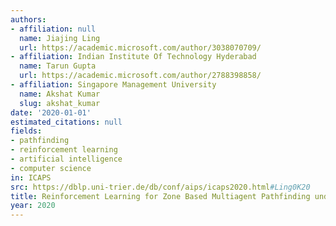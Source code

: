 ```yaml
---
authors:
- affiliation: null
  name: Jiajing Ling
  url: https://academic.microsoft.com/author/3038070709/
- affiliation: Indian Institute Of Technology Hyderabad
  name: Tarun Gupta
  url: https://academic.microsoft.com/author/2788398858/
- affiliation: Singapore Management University
  name: Akshat Kumar
  slug: akshat_kumar
date: '2020-01-01'
estimated_citations: null
fields:
- pathfinding
- reinforcement learning
- artificial intelligence
- computer science
in: ICAPS
src: https://dblp.uni-trier.de/db/conf/aips/icaps2020.html#Ling0K20
title: Reinforcement Learning for Zone Based Multiagent Pathfinding under Uncertainty.
year: 2020
---
```

